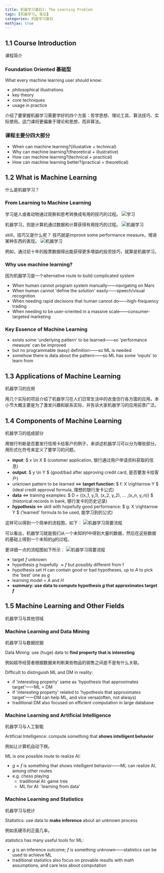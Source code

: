 ```yaml
---
title: 机器学习基石1: The Learning Problem
tags: [机器学习, 笔记]
categories: 机器学习基石
mathjax: true
---
```

## 1.1 Course Introduction

课程简介

### Foundation Oriented 基础型

What every machine learning user should know:
- philosophical illustrations
- key theory
- core techniques
- usage in practice

介绍了要掌握机器学习需要学好的四个方面：哲学思想、理论工具、算法技巧、实际使用。这门课将更偏重于理论和思想，而非算法。

### 课程主要分四大部分
- When can machine learning?(illustative + technical)
- Why can machine learning?(theoretical + illustrative)
- How can machine learning?(technical + practical)
- How can machine learning better?(practical + theoretical)

## 1.2 What is Machine Learning

什么是机器学习？

### From Learning to Machine Learning

学习是人或者动物通过观察和思考转换成有用的技巧的过程。
![学习](http://ow5t5k2fx.bkt.clouddn.com/1.1-learning.png)

机器学习，则是计算机通过数据和计算获得有用技巧的过程。
![机器学习](http://ow5t5k2fx.bkt.clouddn.com/1.2-machine_learning.png)

skill，技巧又是什么呢？
技巧就是improve some performance measure，增进某种东西的表现。
![机器学习](http://ow5t5k2fx.bkt.clouddn.com/1.3-skill.png)

例如，通过前十年的股票数据得出能获得更多增益的投资技巧，就算是机器学习。

### Why use machine learning?

因为机器学习是一个alternative route to build complicated system
- When human cannot program system manually——navigating on Mars
- When human cannot 'define the solution' easily——speech/visual recognition
- When needing rapid decisions that human cannot do——high-frequency trading
- When needing to be user-oriented in a massive scale——consumer-targeted marketing

### Key Essence of Machine Learning

- exists some 'underlying pattern' to be learned——so 'performance measure' can be improved
- but no programmable (easy) definition——so ML is needed
- somehow there is data about the pattern——so ML has some 'inputs' to learn from

## 1.3 Applications of Machine Learning

机器学习的应用

用几个实际的项目介绍了机器学习在人们日常生活中的衣食住行各方面的应用。本小节大概主要是为了激发兴趣和联系实际，并告诉大家机器学习的应用前景广泛。

## 1.4 Components of Machine Learning

机器学习的组成部分

用银行判断是否要发行信用卡给客户的例子，来讲述机器学习可以分为哪些部分。用形式化符号来定义了要学习的问题。

- **input**: $ x \in X $ (customer application, 银行通过用户申请资料获取的信息)
- **output**: $ y \in Y $ (good/bad after approving credit card, 是否要发卡给客户)
- unknown pattern to be learned <=> **target function**: $ f: X \rightarrow Y $ (ideal credit approval formula, 理想的银行发卡公式)
- **data** <=> training examples: $ D = \{(x_1, y_1), (x_2, y_2), ... ,(x_n, y_n)\} $ (historical records in bank, 银行发卡的历史记录)
- **hypothesis** <=> skill with hopefully good performance: $ g: X \rightarrow Y $ ('learned' formula to be used, 能学习到的公式)

这样可以得到一个简单的流程图，如下：
![机器学习简要流程](http://ow5t5k2fx.bkt.clouddn.com/1.4-simple_flow.png)

可以看出，机器学习就是我们从一个未知的f中得到大量的数据，然后在这些数据的基础上得到一个未知的g的过程。

更详细一点的流程图如下所示：
![机器学习简要流程](http://ow5t5k2fx.bkt.clouddn.com/1.5-detail_flow.png)

- target $f$ unknown
- hypothesis $g$ hopefully $\approx f$ but possibly different from f
- hypothesis set $H$ can contain good or bad hypotheses, up to $A$ to pick the 'best' one as $g$
- learning model = $A$ and $H$
- **summary: use data to compute hypothesis $g$ that approximates target $f$**

## 1.5 Machine Learning and Other Fields

机器学习与其他领域

### Machine Learning and Data Mining

机器学习与数据挖掘

Data Mining: use (huge) data to **find property that is interesting**

例如超市经营者根据数据来判断某些物品的销售之间是不是有什么关联。

Difficult to distinguish ML and DM in reality:
- if 'interesting property' same as 'hypothesis that approximates target'——ML = DM
- if 'interesting property' related to 'hypothesis that approximates target'——DM can help ML, and vice versa(often, not always)
- traditional DM also focused on efficient computation in large database

### Machine Learning and Artificial Intelligence

机器学习与人工智能

Artificial Intelligence: compute something that **shows intelligent behavior**

例如让计算机自动下棋。

ML is one possible route to realize AI:
- $g \approx f$ is something that shows intelligent behavior——ML can realize AI, among other routes
- e.g. chess playing
    - traditional AI: game tree
    - ML for AI: 'learning from data'

### Machine Learning and Statistics

机器学习与统计

Statistics: use data to **make inference** about an unknown process

例如丢硬币的正面几率。

statistics has many useful tools for ML:
- $g$ is an inference outcome; $f$ is something unknown——statistics can be used to achieve ML
- traditional statistics also focus on provable results with math assumptions, and care less about computation
